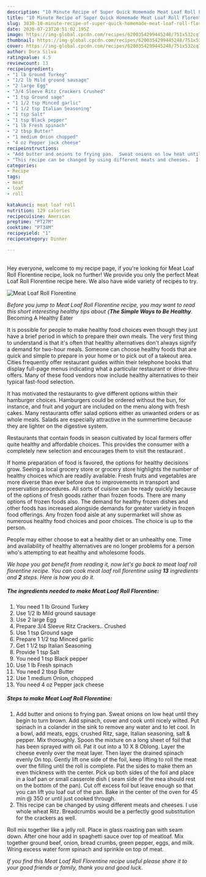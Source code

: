 ```yaml
---
description: "10 Minute Recipe of Super Quick Homemade Meat Loaf Roll Florentine"
title: "10 Minute Recipe of Super Quick Homemade Meat Loaf Roll Florentine"
slug: 3030-10-minute-recipe-of-super-quick-homemade-meat-loaf-roll-florentine
date: 2020-07-23T20:51:02.195Z
image: https://img-global.cpcdn.com/recipes/6200354299445248/751x532cq70/meat-loaf-roll-florentine-recipe-main-photo.jpg
thumbnail: https://img-global.cpcdn.com/recipes/6200354299445248/751x532cq70/meat-loaf-roll-florentine-recipe-main-photo.jpg
cover: https://img-global.cpcdn.com/recipes/6200354299445248/751x532cq70/meat-loaf-roll-florentine-recipe-main-photo.jpg
author: Dora Silva
ratingvalue: 4.5
reviewcount: 13
recipeingredient:
- "1 lb Ground Turkey"
- "1/2 lb Mild ground sausage"
- "2 large Egg"
- "3/4 Sleeve Ritz Crackers Crushed"
- "1 tsp Ground sage"
- "1 1/2 tsp Minced garlic"
- "1 1/2 tsp Italian Seasoning"
- "1 tsp Salt"
- "1 tsp Black pepper"
- "1 lb Fresh spinach"
- "2 tbsp Butter"
- "1 medium Onion chopped"
- "4 oz Pepper jack cheese"
recipeinstructions:
- "Add butter and onions to frying pan.  Sweat onions on low heat until they begin to turn brown.  Add spinach, cover and cook until nicely wilted.  Put spinach in a colander in the sink to remove any water and to let cool.  In a bowl, add meats, eggs, crushed Ritz, sage, Italian seasoning, salt &amp; pepper.  Mix thoroughly.  Spoon the mixture on a long sheet of foil that has been sprayed with oil.  Pat it out into a 10 X 8 Oblong.  Layer the cheese evenly over the meat layer.  Then layer the drained spinach evenly On top.  Gently lift one side of the foil, keep lifting to roll the meat over the filling until the roll is complete.  Pat the sides to make them an even thickness with the center.  Pick up both sides of the foil and place in a loaf pan or small casserole dish ( seam side of the mea should rest on the bottom of the pan).  Cut off excess foil but leave enough so that you can lift you loaf out of the pan.  Bake in the center of the oven for 45 min @ 350 or until just cooked through."
- "This recipe can be changed by using different meats and cheeses.  I use whole wheat Ritz.  Breadcrumbs would be a perfectly good substitution for the crackers as well."
categories:
- Recipe
tags:
- meat
- loaf
- roll

katakunci: meat loaf roll 
nutrition: 129 calories
recipecuisine: American
preptime: "PT27M"
cooktime: "PT34M"
recipeyield: "1"
recipecategory: Dinner

---
```

<br>
Hey everyone, welcome to my recipe page, if you're looking for Meat Loaf Roll Florentine recipe, look no further! We provide you only the perfect Meat Loaf Roll Florentine recipe here. We also have wide variety of recipes to try.
<br>


![Meat Loaf Roll Florentine](https://img-global.cpcdn.com/recipes/6200354299445248/751x532cq70/meat-loaf-roll-florentine-recipe-main-photo.jpg)

<i>Before you jump to Meat Loaf Roll Florentine recipe, you may want to read this short interesting healthy tips about {<strong>The Simple Ways to Be Healthy</strong>.</i>
Becoming A Healthy Eater

It is possible for people to make healthy food choices even though they just have a brief period in which to prepare their own meals. The very first thing to understand is that it's often that healthy alternatives don't always signify a demand for two-hour meals. Someone can choose healthy foods that are quick and simple to prepare in your home or to pick out of a takeout area. Cities frequently offer restaurant guides within their telephone books that display full-page menus indicating what a particular restaurant or drive-thru offers. Many of these food vendors now include healthy alternatives to their typical fast-food selection.

 It has motivated the restaurants to give different options within their hamburger choices. Hamburgers could be ordered without the bun, for instance, and fruit and yogurt are included on the menu along with fresh cakes. Many restaurants offer salad options either as unwanted orders or as whole meals.  Salads are especially attractive in the summertime because they are lighter on the digestive system.

Restaurants that contain foods in season cultivated by local farmers offer quite healthy and affordable choices.  This provides the consumer with a completely new selection and encourages them to visit the restaurant .

If home preparation of food is favored, the options for healthy decisions grow. Seeing a local grocery store or grocery store highlights the number of healthy choices which are readily available. Fresh fruits and vegetables are more diverse than ever before due to improvements in transport and preservation procedures.  All sorts of cuisine can be ready quickly because of the options of fresh goods rather than frozen foods. There are many options of frozen foods also. The demand for healthy frozen dishes and other foods has increased alongside demands for greater variety in frozen food offerings. Any frozen food aisle at any supermarket will show as numerous healthy food choices and poor choices. The choice is up to the person.

People may either choose to eat a healthy diet or an unhealthy one. Time and availability of healthy alternatives are no longer problems for a person who's attempting to eat healthy and wholesome foods.


<i>We hope you got benefit from reading it, now let's go back to meat loaf roll florentine recipe. You can cook meat loaf roll florentine using <strong>13</strong> ingredients and <strong>2</strong> steps. Here is how you do it.
</i>

##### The ingredients needed to make Meat Loaf Roll Florentine:

1. You need 1 lb Ground Turkey
1. Use 1/2 lb Mild ground sausage
1. Use 2 large Egg
1. Prepare 3/4 Sleeve Ritz Crackers.. Crushed
1. Use 1 tsp Ground sage
1. Prepare 1 1/2 tsp Minced garlic
1. Get 1 1/2 tsp Italian Seasoning
1. Provide 1 tsp Salt
1. You need 1 tsp Black pepper
1. Use 1 lb Fresh spinach
1. You need 2 tbsp Butter
1. Use 1 medium Onion, chopped
1. You need 4 oz Pepper jack cheese


##### Steps to make Meat Loaf Roll Florentine:

1. Add butter and onions to frying pan.  Sweat onions on low heat until they begin to turn brown.  Add spinach, cover and cook until nicely wilted.  Put spinach in a colander in the sink to remove any water and to let cool.  In a bowl, add meats, eggs, crushed Ritz, sage, Italian seasoning, salt &amp; pepper.  Mix thoroughly.  Spoon the mixture on a long sheet of foil that has been sprayed with oil.  Pat it out into a 10 X 8 Oblong.  Layer the cheese evenly over the meat layer.  Then layer the drained spinach evenly On top.  Gently lift one side of the foil, keep lifting to roll the meat over the filling until the roll is complete.  Pat the sides to make them an even thickness with the center.  Pick up both sides of the foil and place in a loaf pan or small casserole dish ( seam side of the mea should rest on the bottom of the pan).  Cut off excess foil but leave enough so that you can lift you loaf out of the pan.  Bake in the center of the oven for 45 min @ 350 or until just cooked through.
1. This recipe can be changed by using different meats and cheeses.  I use whole wheat Ritz.  Breadcrumbs would be a perfectly good substitution for the crackers as well.


Roll mix together like a jelly roll. Place in glass roasting pan with seam down. After one hour add in spaghetti sauce over top of meatloaf. Mix together ground beef, onion, bread crumbs, green pepper, eggs, and milk. Wring excess water form spinach and sprinkle on top of meat. 

<i>If you find this Meat Loaf Roll Florentine recipe useful please share it to your good friends or family, thank you and good luck.</i>
